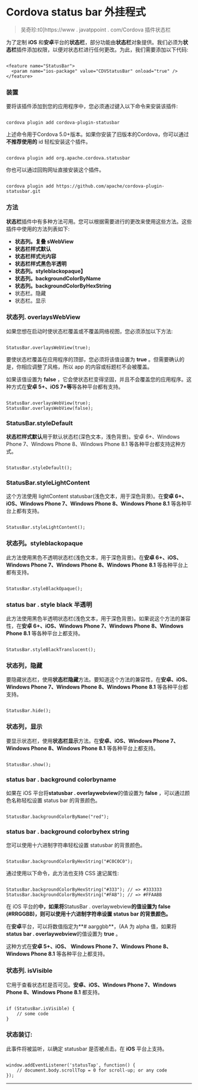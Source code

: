 # Cordova status bar 外挂程式

> 吴奇珍:t0]https://www . javatppoint . com/Cordova 插件状态栏

为了定制 **iOS** 和**安卓**平台的**状态栏**，部分功能由**状态栏**对象提供。我们必须为**状态栏**插件添加权限，以便对状态栏进行任何更改。为此，我们需要添加以下代码:

```

<feature name="StatusBar">
  <param name="ios-package" value="CDVStatusBar" onload="true" />
</feature>

```

### 装置

要将该插件添加到您的应用程序中，您必须通过键入以下命令来安装该插件:

```

cordova plugin add cordova-plugin-statusbar

```

上述命令用于Cordova 5.0+版本。如果你安装了旧版本的Cordova，你可以通过**不推荐使用的** id 轻松安装这个插件。

```

cordova plugin add org.apache.cordova.statusbar

```

你也可以通过回购网址直接安装这个插件。

```

cordova plugin add https://github.com/apache/cordova-plugin-statusbar.git

```

### 方法

**状态栏**插件中有多种方法可用。您可以根据需要进行的更改来使用这些方法。这些插件中使用的方法列表如下:

*   **状态列。复叠 sWebView**
*   **状态栏样式默认**
*   **状态栏样式光内容**
*   **状态栏样式黑色半透明**
*   **状态列。styleblackopaque】**
*   **状态列。backgroundColorByName**
*   **状态列。backgroundColorByHexString**
*   状态栏。隐藏
*   状态栏。显示

### 状态列. overlaysWebView

如果您想在启动时使状态栏覆盖或不覆盖网络视图，您必须添加以下方法:

```

StatusBar.overlaysWebView(true); 

```

要使状态栏覆盖在应用程序的顶部，您必须将该值设置为 **true** 。但需要确认的是，你相应调整了风格，所以 app 的内容或标题栏不会被覆盖。

如果该值设置为 **false** ，它会使状态栏变得坚固，并且不会覆盖您的应用程序。这种方式在**安卓 5+、iOS 7+等**等各种平台都有支持。

```

StatusBar.overlaysWebView(true);
StatusBar.overlaysWebView(false);

```

### StatusBar.styleDefault

**状态栏样式默认**用于默认状态栏(深色文本，浅色背景)。安卓 6+、Windows Phone 7、Windows Phone 8、Windows Phone 8.1 等各种平台都支持这种方式。

```

StatusBar.styleDefault();

```

### StatusBar.styleLightContent

这个方法使用 lightContent statusbar(浅色文本，用于深色背景)。在**安卓 6+、iOS、Windows Phone 7、Windows Phone 8、Windows Phone 8.1** 等各种平台上都有支持。

```

StatusBar.styleLightContent();

```

### 状态列。styleblackopaque

此方法使用黑色不透明状态栏(浅色文本，用于深色背景)。在**安卓 6+、iOS、Windows Phone 7、Windows Phone 8、Windows Phone 8.1** 等各种平台上都有支持。

```

StatusBar.styleBlackOpaque();

```

### status bar . style black 半透明

此方法使用黑色半透明状态栏(浅色文本，用于深色背景)。如果说这个方法的兼容性，在**安卓 6+、iOS、Windows Phone 7、Windows Phone 8、Windows Phone 8.1** 等各种平台上都支持。

```

StatusBar.styleBlackTranslucent(); 

```

### 状态列，隐藏

要隐藏状态栏，使用**状态栏隐藏**方法。要知道这个方法的兼容性，在**安卓、iOS、Windows Phone 7、Windows Phone 8、Windows Phone 8.1** 等各种平台都支持。

```

StatusBar.hide();

```

### 状态列，显示

要显示状态栏，使用**状态栏显示**方法。在**安卓、iOS、Windows Phone 7、Windows Phone 8、Windows Phone 8.1** 等各种平台上都支持。

```

StatusBar.show();

```

### status bar . background colorbyname

如果在 iOS 平台将**statusbar . overlaywebview**的值设置为 **false** ，可以通过颜色名称轻松设置 status bar 的背景颜色。

```

StatusBar.backgroundColorByName("red");

```

### status bar . background colorbyhex string

您可以使用十六进制字符串轻松设置 statusbar 的背景颜色。

```

StatusBar.backgroundColorByHexString("#C0C0C0");

```

通过使用以下命令，此方法也支持 CSS 速记属性:

```

StatusBar.backgroundColorByHexString("#333"); // => #333333
StatusBar.backgroundColorByHexString("#FAB"); // => #FFAABB

```

在 iOS 平台的**中，如果将**StatusBar . overlaywebview**的值设置为 **false** (#RRGGBB)，则可以使用十六进制字符串设置 status bar 的背景颜色。**

在**安卓**平台，可以将数值指定为**# aarggbb**，(AA 为 alpha 值，如果将**status bar . overlaywebview**的值设置为 **true** 。

这种方式在**安卓 5+、iOS、** **Windows Phone 7、Windows Phone 8、Windows Phone 8.1** 等各种平台上都支持。

### 状态列. isVisible

它用于查看状态栏是否可见。**安卓、iOS、Windows Phone 7、Windows Phone 8、Windows Phone 8.1** 都支持。

```

if (StatusBar.isVisible) {
    // some code
}

```

### 状态装订:

此事件将被监听，以确定 statusbar 是否被点击。在 **iOS** 平台上支持。

```

window.addEventListener('statusTap', function() {
    // document.body.scrollTop = 0 for scroll-up; or any code
});

```

* * *